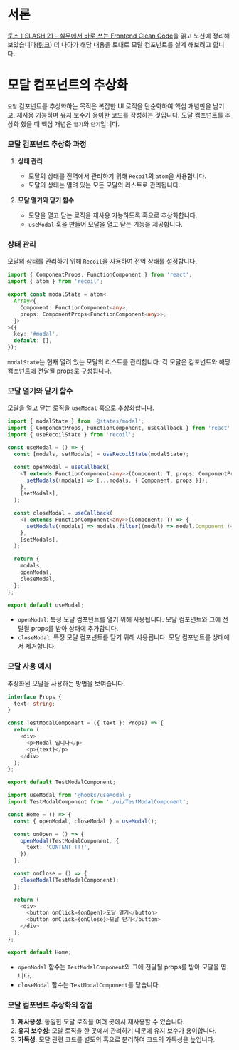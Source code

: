 # 서론
[토스ㅣSLASH 21 - 실무에서 바로 쓰는 Frontend Clean Code](https://www.youtube.com/watch?v=edWbHp_k_9Y)을 읽고 노션에 정리해 보았습니다([링크](https://ionian-breath-903.notion.site/8925e7eb179e48b389e47d1143e429d4?pvs=4)) 더 나아가 해당 내용을 토대로 모달 컴포넌트를 설계 해보려고 합니다.

# 모달 컴포넌트의 추상화
`모달` 컴포넌트를 추상화하는 목적은 복잡한 UI 로직을 단순화하여 핵심 개념만을 남기고, 재사용 가능하며 유지 보수가 용이한 코드를 작성하는 것입니다. 모달 컴포넌트를 추상화 했을 때 핵심 개념은 `열기`와 `닫기`입니다.

### 모달 컴포넌트 추상화 과정

1. **상태 관리**
   - 모달의 상태를 전역에서 관리하기 위해 `Recoil`의 `atom`을 사용합니다.
   - 모달의 상태는 열려 있는 모든 모달의 리스트로 관리됩니다.

2. **모달 열기와 닫기 함수**
   - 모달을 열고 닫는 로직을 재사용 가능하도록 훅으로 추상화합니다.
   - `useModal` 훅을 만들어 모달을 열고 닫는 기능을 제공합니다.

### 상태 관리

모달의 상태를 관리하기 위해 `Recoil`을 사용하여 전역 상태를 설정합니다.

```typescript
import { ComponentProps, FunctionComponent } from 'react';
import { atom } from 'recoil';

export const modalState = atom<
  Array<{
    Component: FunctionComponent<any>;
    props: ComponentProps<FunctionComponent<any>>;
  }>
>({
  key: '#modal',
  default: [],
});
```

`modalState`는 현재 열려 있는 모달의 리스트를 관리합니다. 각 모달은 컴포넌트와 해당 컴포넌트에 전달될 props로 구성됩니다.

### 모달 열기와 닫기 함수

모달을 열고 닫는 로직을 `useModal` 훅으로 추상화합니다.

```typescript
import { modalState } from '@states/modal';
import { ComponentProps, FunctionComponent, useCallback } from 'react';
import { useRecoilState } from 'recoil';

const useModal = () => {
  const [modals, setModals] = useRecoilState(modalState);

  const openModal = useCallback(
    <T extends FunctionComponent<any>>(Component: T, props: ComponentProps<T>) => {
      setModals((modals) => [...modals, { Component, props }]);
    },
    [setModals],
  );

  const closeModal = useCallback(
    <T extends FunctionComponent<any>>(Component: T) => {
      setModals((modals) => modals.filter((modal) => modal.Component !== Component));
    },
    [setModals],
  );

  return {
    modals,
    openModal,
    closeModal,
  };
};

export default useModal;
```

- `openModal`: 특정 모달 컴포넌트를 열기 위해 사용됩니다. 모달 컴포넌트와 그에 전달될 props를 받아 상태에 추가합니다.
- `closeModal`: 특정 모달 컴포넌트를 닫기 위해 사용됩니다. 모달 컴포넌트를 상태에서 제거합니다.

### 모달 사용 예시

추상화된 모달을 사용하는 방법을 보여줍니다.
```typescript
interface Props {
  text: string;
}

const TestModalComponent = ({ text }: Props) => {
  return (
    <div>
      <p>Modal 입니다</p>
      <p>{text}</p>
    </div>
  );
};

export default TestModalComponent;
```

```typescript
import useModal from '@hooks/useModal';
import TestModalComponent from './ui/TestModalComponent';

const Home = () => {
  const { openModal, closeModal } = useModal();

  const onOpen = () => {
    openModal(TestModalComponent, {
      text: 'CONTENT !!!',
    });
  };

  const onClose = () => {
    closeModal(TestModalComponent);
  };

  return (
    <div>
      <button onClick={onOpen}>모달 열기</button>
      <button onClick={onClose}>모달 닫기</button>
    </div>
  );
};

export default Home;
```

- `openModal` 함수는 `TestModalComponent`와 그에 전달될 props를 받아 모달을 엽니다.
- `closeModal` 함수는 `TestModalComponent`를 닫습니다.

### 모달 컴포넌트 추상화의 장점

1. **재사용성**: 동일한 모달 로직을 여러 곳에서 재사용할 수 있습니다.
2. **유지 보수성**: 모달 로직을 한 곳에서 관리하기 때문에 유지 보수가 용이합니다.
3. **가독성**: 모달 관련 코드를 별도의 훅으로 분리하여 코드의 가독성을 높입니다.
